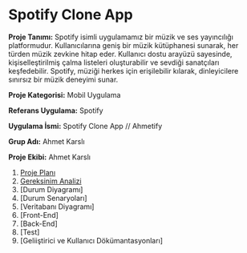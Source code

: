   # Spotify Clone App

**Proje Tanımı:** Spotify isimli uygulamamız bir müzik ve ses yayıncılığı platformudur. Kullanıcılarına geniş bir müzik kütüphanesi sunarak, her türden müzik zevkine hitap eder. Kullanıcı dostu arayüzü sayesinde, kişiselleştirilmiş çalma listeleri oluşturabilir ve sevdiği sanatçıları keşfedebilir. Spotify, müziği herkes için erişilebilir kılarak, dinleyicilere sınırsız bir müzik deneyimi sunar.

**Proje Kategorisi:** Mobil Uygulama

**Referans Uygulama:** Spotify

**Uygulama İsmi:** Spotify Clone App // Ahmetify

**Grup Adı:** Ahmet Karslı

**Proje Ekibi:** Ahmet Karslı

  1. [Proje Planı](https://github.com/ahmetkarslix/SpotifyCloneApp/blob/main/Readme%20Files/Proje%20Planı.jpg)
  2. [Gereksinim Analizi](https://github.com/ahmetkarslix/SpotifyCloneApp/blob/main/Readme%20Files/Gereksinim%20Analizi.txt)
  3. [Durum Diyagramı] 
  4. [Durum Senaryoları]
  5. [Veritabanı Diyagramı]
  6. [Front-End]
  7. [Back-End]
  8. [Test]
  9. [Geliiştirici ve Kullanıcı Dökümantasyonları]
